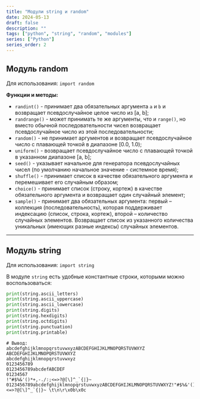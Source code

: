 ```yaml
---
title: "Модули string и random"
date: 2024-05-13
draft: false
description: ""
tags: ["python", "string", "random", "modules"]
series: ["Python"]
series_order: 2
---
```


## **Модуль random**
Для использования: `import random`

**Функции и методы:**
* `randint()` - принимает два обязательных аргумента `a` и `b` и возвращает псевдослучайное целое число из [a, b];
* `randrange()` - может принимать те же аргументы, что и `range()`, но вместо обычной последовательности чисел возвращает псевдослучайное число из этой последовательности;
* `random()` - не принимает аргументов и возвращает псевдослучайное число с плавающей точкой в диапазоне [0.0, 1.0);
* `uniform()` - возвращает псевдослучайное число с плавающей точкой в указанном диапазоне [a, b];
* `seed()` - указывает начальное для генератора псевдослучайных чисел (по умолчанию начальное значение - системное время);
* `shuffle()` - принимает список в качестве обязательного аргумента и перемешивает его случайным образом;
* `choice()` - принимает список (строку, кортеж) в качестве обязательного аргумента и возвращает один случайный элемент;
* `sample()` - принимает два обязательных аргумента: первый – коллекция (последовательность), которая поддерживает индексацию (список, строка, кортеж), второй – количество случайных элементов. Возвращает список из указанного количества уникальных (имеющих разные индексы) случайных элементов.

---
## **Модуль string**
Для использования: `import string`

В модуле `string` есть удобные константные строки, которыми можно воспользоваться:
```py
print(string.ascii_letters)
print(string.ascii_uppercase)
print(string.ascii_lowercase)
print(string.digits)
print(string.hexdigits)
print(string.octdigits)
print(string.punctuation)
print(string.printable)
```

```
# Вывод:
abcdefghijklmnopqrstuvwxyzABCDEFGHIJKLMNOPQRSTUVWXYZ
ABCDEFGHIJKLMNOPQRSTUVWXYZ
abcdefghijklmnopqrstuvwxyz
0123456789
0123456789abcdefABCDEF
01234567
!"#$%&'()*+,-./:;<=>?@[\]^_`{|}~
0123456789abcdefghijklmnopqrstuvwxyzABCDEFGHIJKLMNOPQRSTUVWXYZ!"#$%&'()*+,-./:;<=>?@[\]^_`{|}~ \t\n\r\x0b\x0c
```